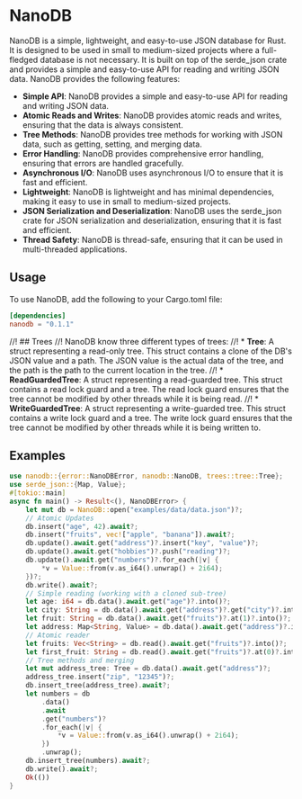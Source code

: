 # NanoDB
NanoDB is a simple, lightweight, and easy-to-use JSON database for Rust. It is designed to be used in small to medium-sized projects where a full-fledged database is not necessary. It is built on top of the serde_json crate and provides a simple and easy-to-use API for reading and writing JSON data.
NanoDB provides the following features:
* **Simple API**: NanoDB provides a simple and easy-to-use API for reading and writing JSON data.
* **Atomic Reads and Writes**: NanoDB provides atomic reads and writes, ensuring that the data is always consistent.
* **Tree Methods**: NanoDB provides tree methods for working with JSON data, such as getting, setting, and merging data.
* **Error Handling**: NanoDB provides comprehensive error handling, ensuring that errors are handled gracefully.
* **Asynchronous I/O**: NanoDB uses asynchronous I/O to ensure that it is fast and efficient.
* **Lightweight**: NanoDB is lightweight and has minimal dependencies, making it easy to use in small to medium-sized projects.
* **JSON Serialization and Deserialization**: NanoDB uses the serde_json crate for JSON serialization and deserialization, ensuring that it is fast and efficient.
* **Thread Safety**: NanoDB is thread-safe, ensuring that it can be used in multi-threaded applications.
## Usage
To use NanoDB, add the following to your Cargo.toml file:
```toml
[dependencies]
nanodb = "0.1.1"
```

//! ## Trees
//! NanoDB know three different types of trees:
//! * **Tree**: A struct representing a read-only tree. This struct contains a clone of the DB's JSON value and a path. The JSON value is the actual data of the tree, and the path is the path to the current location in the tree.
//! * **ReadGuardedTree**: A struct representing a read-guarded tree. This struct contains a read lock guard and a tree. The read lock guard ensures that the tree cannot be modified by other threads while it is being read.
//! * **WriteGuardedTree**: A struct representing a write-guarded tree. This struct contains a write lock guard and a tree. The write lock guard ensures that the tree cannot be modified by other threads while it is being written to.

## Examples
```rust
use nanodb::{error::NanoDBError, nanodb::NanoDB, trees::tree::Tree};
use serde_json::{Map, Value};
#[tokio::main]
async fn main() -> Result<(), NanoDBError> {
    let mut db = NanoDB::open("examples/data/data.json")?;
    // Atomic Updates
    db.insert("age", 42).await?;
    db.insert("fruits", vec!["apple", "banana"]).await?;
    db.update().await.get("address")?.insert("key", "value")?;
    db.update().await.get("hobbies")?.push("reading")?;
    db.update().await.get("numbers")?.for_each(|v| {
        *v = Value::from(v.as_i64().unwrap() + 2i64);
    })?;
    db.write().await?;
    // Simple reading (working with a cloned sub-tree)
    let age: i64 = db.data().await.get("age")?.into()?;
    let city: String = db.data().await.get("address")?.get("city")?.into()?;
    let fruit: String = db.data().await.get("fruits")?.at(1)?.into()?;
    let address: Map<String, Value> = db.data().await.get("address")?.into()?;
    // Atomic reader
    let fruits: Vec<String> = db.read().await.get("fruits")?.into()?;
    let first_fruit: String = db.read().await.get("fruits")?.at(0)?.into()?;
    // Tree methods and merging
    let mut address_tree: Tree = db.data().await.get("address")?;
    address_tree.insert("zip", "12345")?;
    db.insert_tree(address_tree).await?;
    let numbers = db
        .data()
        .await
        .get("numbers")?
        .for_each(|v| {
            *v = Value::from(v.as_i64().unwrap() + 2i64);
        })
        .unwrap();
    db.insert_tree(numbers).await?;
    db.write().await?;
    Ok(())
}
```
